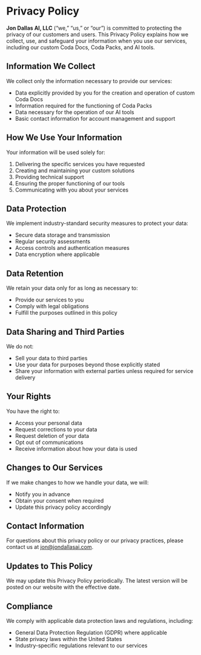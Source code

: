 # Privacy Policy

**Jon Dallas AI, LLC** (“we,” “us,” or “our”) is committed to protecting the privacy of our customers and users. This Privacy Policy explains how we collect, use, and safeguard your information when you use our services, including our custom Coda Docs, Coda Packs, and AI tools.

## Information We Collect

We collect only the information necessary to provide our services:

- Data explicitly provided by you for the creation and operation of custom Coda Docs
- Information required for the functioning of Coda Packs
- Data necessary for the operation of our AI tools
- Basic contact information for account management and support

## How We Use Your Information

Your information will be used solely for:

1. Delivering the specific services you have requested
2. Creating and maintaining your custom solutions
3. Providing technical support
4. Ensuring the proper functioning of our tools
5. Communicating with you about your services

## Data Protection

We implement industry-standard security measures to protect your data:

- Secure data storage and transmission
- Regular security assessments
- Access controls and authentication measures
- Data encryption where applicable

## Data Retention

We retain your data only for as long as necessary to:

- Provide our services to you
- Comply with legal obligations
- Fulfill the purposes outlined in this policy

## Data Sharing and Third Parties

We do not:

- Sell your data to third parties
- Use your data for purposes beyond those explicitly stated
- Share your information with external parties unless required for service delivery

## Your Rights

You have the right to:

- Access your personal data
- Request corrections to your data
- Request deletion of your data
- Opt out of communications
- Receive information about how your data is used

## Changes to Our Services

If we make changes to how we handle your data, we will:

- Notify you in advance
- Obtain your consent when required
- Update this privacy policy accordingly

## Contact Information

For questions about this privacy policy or our privacy practices, please contact us at [jon@jondallasai.com](mailto:jon@jondallasai.com).

## Updates to This Policy

We may update this Privacy Policy periodically. The latest version will be posted on our website with the effective date.

## Compliance

We comply with applicable data protection laws and regulations, including:

- General Data Protection Regulation (GDPR) where applicable
- State privacy laws within the United States
- Industry-specific regulations relevant to our services